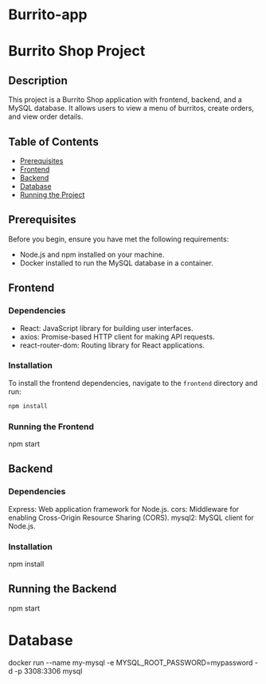 # Burrito-app

# Burrito Shop Project

## Description

This project is a Burrito Shop application with frontend, backend, and a MySQL database. It allows users to view a menu of burritos, create orders, and view order details.

## Table of Contents

- [Prerequisites](#prerequisites)
- [Frontend](#frontend)
- [Backend](#backend)
- [Database](#database)
- [Running the Project](#running-the-project)

## Prerequisites

Before you begin, ensure you have met the following requirements:

- Node.js and npm installed on your machine.
- Docker installed to run the MySQL database in a container.

## Frontend

### Dependencies

- React: JavaScript library for building user interfaces.
- axios: Promise-based HTTP client for making API requests.
- react-router-dom: Routing library for React applications.

### Installation

To install the frontend dependencies, navigate to the `frontend` directory and run:

```bash
npm install
```

### Running the Frontend
npm start

## Backend

### Dependencies
Express: Web application framework for Node.js.
cors: Middleware for enabling Cross-Origin Resource Sharing (CORS).
mysql2: MySQL client for Node.js.

### Installation

npm install

## Running the Backend
npm start

# Database

docker run --name my-mysql -e MYSQL_ROOT_PASSWORD=mypassword -d -p 3308:3306 mysql
